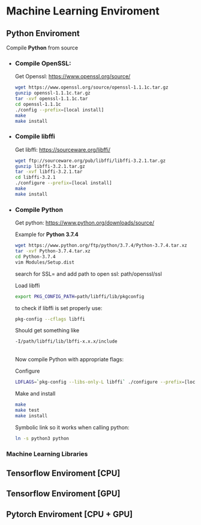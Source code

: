 # Machine Learning Enviroment

## Python Enviroment

Compile **Python** from source

* ### Compile OpenSSL:
    
    Get Openssl: https://www.openssl.org/source/
    
    ```bash
    wget https://www.openssl.org/source/openssl-1.1.1c.tar.gz
    gunzip openssl-1.1.1c.tar.gz
    tar -xvf openssl-1.1.1c.tar
    cd openssl-1.1.1c
    ./config --prefix=[local install]
    make
    make install
    ```
* ### Compile libffi

    Get libffi: https://sourceware.org/libffi/
    ```bash
    wget ftp://sourceware.org/pub/libffi/libffi-3.2.1.tar.gz
    gunzip libffi-3.2.1.tar.gz
    tar -xvf libffi-3.2.1.tar
    cd libffi-3.2.1
    ./configure --prefix=[local install]
    make
    make install
    ```
    

* ### Compile Python
    Get python: https://www.python.org/downloads/source/
    
    Example for **Python 3.7.4**
    ```bash
    wget https://www.python.org/ftp/python/3.7.4/Python-3.7.4.tar.xz
    tar -xvf Python-3.7.4.tar.xz
    cd Python-3.7.4
    vim Modules/Setup.dist
    ```
    search for SSL= and add path to open ssl: path/openssl/ssl
    
    Load libffi
    ```bash
    export PKG_CONFIG_PATH=path/libffi/lib/pkgconfig
    ```
    to check if libffi is set properly use:
    ```bash
    pkg-config --cflags libffi
    ```
    Should get something like 
    ```bash
    -I/path/libffi/lib/lbffi-x.x.x/include
    ```
    <br>
    Now compile Python with appropriate flags:
        
    Configure
     ```bash
    LDFLAGS=`pkg-config --libs-only-L libffi` ./configure --prefix=[local install] --with-ensurepip=install
    ```
    Make and install
    ```bash
    make
    make test
    make install
    ```
    Symbolic link so it works when calling python:
    ```bash
    ln -s python3 python
    ```



### Machine Learning Libraries

## Tensorflow Enviroment [CPU]

## Tensorflow Enviroment [GPU]

## Pytorch Enviroment [CPU + GPU]
